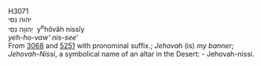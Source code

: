 <body>
  <p>H3071<br>  יהוה נסּי  <br> יְהוֹוָה נִסִּי  ‎  y<sup>e</sup>hôvâh nissı̂y  <br><i>yeh-ho-vaw‘</i> <i>nis-see‘ </i><br>From <a href="h3068.htm">3068</a> and <a href="h5251.htm">5251</a> with pronominal suffix.; <i>Jehovah</i> (is) <i>my</i> <i>banner</i>; <i>Jehovah-Nissi</i>, a symbolical name of an altar in the Desert: - Jehovah-nissi.<br></p>
 </body>